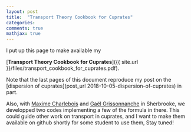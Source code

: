 ```yaml
---
layout: post
title:  "Transport Theory Cookbook for Cuprates"
categories:
comments: true
mathjax: true
---
```


I put up this page to make available my

[**Transport Theory Cookbook for Cuprates**]({{ site.url }}/files/transport_cookbook_for_cuprates.pdf).

Note that the last pages of this document reproduce my post on the [dispersion of cuprates](post_url 2018-10-05-dispersion-of-cuprates) in part.

Also, with [Maxime Charlebois](https://scholar.google.ca/citations?user=f-jMRJkAAAAJ&hl=en) and [Gaël Grissonnanche](https://scholar.google.fr/citations?user=jC912LAAAAAJ&hl=fr) in Sherbrooke, we developped two codes implementing a few of the formula in there. This could guide other work on transport in cuprates, and I want to make them available on github shortly for some student to use them, Stay tuned!

